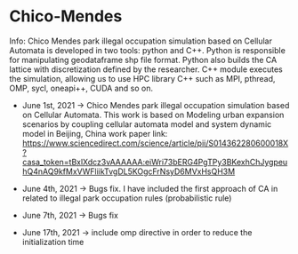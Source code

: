 # Chico-Mendes
Info:
Chico Mendes park illegal occupation simulation based on Cellular Automata is developed in two tools: python and C++. Python is responsible for manipulating geodataframe shp file format. Python also builds the CA lattice with discretization defined by the researcher. C++ module executes the simulation, allowing us to use HPC library C++ such as MPI, pthread, OMP, sycl, oneapi++, CUDA and so on.


- June 1st, 2021 -> Chico Mendes park illegal occupation simulation based on Cellular Automata.
                    This work is based on  Modeling urban expansion scenarios by coupling cellular automata model and system dynamic model in Beijing, China
                    work paper link: https://www.sciencedirect.com/science/article/pii/S014362280600018X?casa_token=tBxlXdcz3vAAAAAA:eiWri73bERG4PgTPy3BKexhChJygpeuhQ4nAQ9kfMxVWFliikTvgDL5KOgcFrNsyD6MVxHsQH3M
- June 4th, 2021 -> Bugs fix. I have included the first approach of CA in related to illegal park occupation rules (probabilistic rule)

- June 7th, 2021 -> Bugs fix
- June 17th, 2021 -> include omp directive in order to reduce the initialization time
